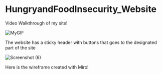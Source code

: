 # HungryandFoodInsecurity_Website

Video Walkthrough of my site!
 
![MyGIF](http://g.recordit.co/3BJY4vWLvA.gif) 

The website has a sticky header with buttons that goes to the designated part of the site

![Screenshot (6)](https://user-images.githubusercontent.com/102266055/211453956-2c02572f-06ef-4b7e-9b93-8636448cfc61.png)

Here is the wireframe created with Miro!
